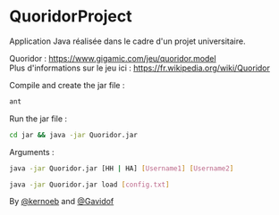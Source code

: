 # QuoridorProject

Application Java réalisée dans le cadre d'un projet universitaire. 

Quoridor : <https://www.gigamic.com/jeu/quoridor.model>  
Plus d'informations sur le jeu ici : <https://fr.wikipedia.org/wiki/Quoridor>

Compile and create the jar file : 

```bash
ant
```

Run the jar file : 

```bash
cd jar && java -jar Quoridor.jar
```

Arguments :

```bash
java -jar Quoridor.jar [HH | HA] [Username1] [Username2] 
```

```bash
java -jar Quoridor.jar load [config.txt]
```

By [@kernoeb](https://github.com/kernoeb) and [@Gavidof](https://github.com/Gavidof)

